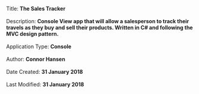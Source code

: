 <span>Title: <strong>The Sales Tracker</strong></span>
<br>
<br>
<span>Description: <strong>Console View app that will allow a salesperson to track their travels as they buy and sell their products. Written in C# and following the MVC design pattern.</strong></span>
<br>
<br>
<span>Application Type: <strong>Console</strong></span>
<br>
<br>
<span>Author: <strong>Connor Hansen</strong></span>
<br>
<br>
<span>Date Created: <strong>31 January 2018</strong></span>
<br>
<br>
<span>Last Modified: <strong>31 January 2018</strong></span>
